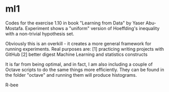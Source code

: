ml1
===

Codes for the exercise 1.10 in book "Learning from Data" by Yaser Abu-Mostafa.
Experiment shows a "uniform" version of Hoeffding's inequality with a non-trivial hypothesis set.

Obviously this is an overkill - it creates a more general framework for running experiments.
Real purposes are:
 [1] practicing writing projects with GitHub
 [2] better digest Machine Learning and statistics constructs

It is far from being optimal, and in fact, I am also including a couple of Octave scripts to do the same things more efficiently.
They can be found in the folder "octave" and running them will produce histograms.

 R-bee

